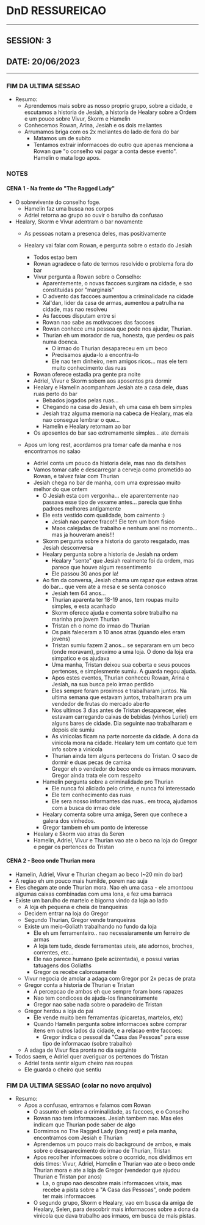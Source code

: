 # DnD RESSUREICAO
----

## SESSION: 3

## DATE: 20/06/2023
----

### FIM DA ULTIMA SESSAO

- Resumo:
  - Aprendemos mais sobre as nosso proprio grupo, sobre a cidade, e escutamos a historia de Jesiah, a historia de Healary sobre a Ordem e um pouco sobre Vivur, Skorm e Hamelin
  - Conhecemos Rowan, Arina, Jesiah e os dois meliantes
  - Arrumamos briga com os 2x meliantes do lado de fora do bar
    - Matamos um de subito
    - Tentamos extrair informacoes do outro que apenas menciona a Rowan que "o conselho vai pagar a conta desse evento". Hamelin o mata logo apos.
  
### NOTES

#### CENA 1 - Na frente do "The Ragged Lady"

  - O sobrevivente do conselho foge.
    - Hamelin faz uma busca nos corpos
    - Adriel retorna ao grupo ao ouvir o barulho da confusao
  - Healary, Skorm e Vivur adentram o bar novamente
    - As pessoas notam a presenca deles, mas positivamente
    - Healary vai falar com Rowan, e pergunta sobre o estado do Jesiah
      - Todos estao bem
      - Rowan agradece o fato de termos resolvido o problema fora do bar
      - Vivur pergunta a Rowan sobre o Conselho:
        - Aparentemente, o novas faccoes surgiram na cidade, e sao constituidas por "marginais"
        - O advento das faccoes aumentou a criminalidade na cidade
        - Xal'dan, lider da casa de armas, aumentou a patrulha na cidade, mas nao resolveu
        - As faccoes disputam entre si
        - Rowan nao sabe as motivacoes das faccoes
        - Rowan conhece uma pessoa que pode nos ajudar, Thurian. 
        - Thurian eh um morador de rua, honesta, que perdeu os pais numa doenca.
          - O irmao do Thurian desapareceu em um beco
          - Precisamos ajuda-lo a encontra-lo
          - Ele nao tem dinheiro, nem amigos ricos... mas ele tem muito conhecimento das ruas
      - Rowan oferece estadia pra gente pra noite
      - Adriel, Vivur e Skorm sobem aos aposentos pra dormir
      - Healary e Hamelin acompanham Jesiah ate a casa dele, duas ruas perto do bar
        - Bebados jogados pelas ruas... 
        - Chegando na casa do Jesiah, eh uma casa eh bem simples
        - Jesiah traz alguma memoria na cabeca de Healary, mas ela nao consegue lembrar o que...
        - Hamelin e Healary retornam ao bar
      - Os aposentos do bar sao extremamente simples... ate demais
    
    - Apos um long rest, acordamos pra tomar cafe da manha e nos encontramos no salao
      - Adriel conta um pouco da historia dele, mas nao da detalhes
      - Vamos tomar cafe e descarregar a cerveja como prometido ao Rowan, e talvez falar com Thurian
      - Jesiah chega no bar de manha, com uma expressao muito melhor do que ontem
        - O Jesiah esta com vergonha... ele aparentemente nao passava esse tipo de vexame antes... parecia que tinha padroes melhores antigamente
        - Ele esta vestido com qualidade, bom caimento :)
          - Jesiah nao parece fraco!!! Ele tem um bom fisico
          - Maos calejadas de trabalho e nenhum anel no momento... mas ja houveram aneis!!!
        - Skorm pergunta sobre a historia do garoto resgatado, mas Jesiah desconversa
        - Healary pergunta sobre a historia de Jesiah na ordem
          - Healary "sente" que Jesiah realmente foi da ordem, mas parece que houve algum ressentimento
          - Ele passou 30 anos por la! 
        - Ao fim da conversa, Jesiah chama um rapaz que estava atras do bar... que vem ate a mesa e se senta conosco
          - Jesiah tem 64 anos...
          - Thurian aparenta ter 18-19 anos, tem roupas muito simples, e esta acanhado
          - Skorm oferece ajuda e comenta sobre trabalho na marinha pro jovem Thurian
          - Tristan eh o nome do irmao do Thurian
          - Os pais faleceram a 10 anos atras (quando eles eram jovens)
          - Tristan sumiu fazem 2 anos... se separaram em um beco (onde moravam), proximo a uma loja. O dono da loja era simpatico e os ajudava
          - Uma manha, Tristan deixou sua coberta e seus poucos pertences, e simplesmente sumiu. A guarda negou ajuda.
          - Apos estes eventos, Thurian conheceu Rowan, Arina e Jesiah, na sua busca pelo irmao perdido
          - Eles sempre foram proximos e trabalharam juntos. Na ultima semana que estavam juntos, trabalharam pra um vendedor de frutas do mercado aberto
          - Nos ultimos 3 dias antes de Tristan desaparecer, eles estavam carregando caixas de bebidas (vinhos Luriel) em alguns bares de cidade. Dia seguinte nao trabalharam e depois ele sumiu
          - As vinicolas ficam na parte noroeste da cidade. A dona da vinicola mora na cidade. Healary tem um contato que tem info sobre a vinicola
          - Thurian ainda tem alguns pertecens do Tristan. O saco de dormir e duas pecas de camisa
          - Gregor eh o vendedor do beco onde os irmaos moravam. Gregor ainda trata ele com respeito
        - Hamelin pergunta sobre a criminalidade pro Thurian
          - Ele nunca foi aliciado pelo crime, e nunca foi interessado
          - Ele tem conhecimento das ruas
          - Ele sera nosso informantes das ruas.. em troca, ajudamos com a busca do irmao dele
        - Healary comenta sobre uma amiga, Seren que conhece a galera dos vinhedos. 
        - Gregor tambem eh um ponto de interesse
      - Healary e Skorm vao atras da Seren
      - Hamelin, Adriel, Vivur e Thurian vao ate o beco na loja do Gregor e pegar os pertences do Tristan
      

#### CENA 2 - Beco onde Thurian mora
  - Hamelin, Adriel, Vivur e Thurian chegam ao beco (~20 min do bar)
  - A regiao eh um pouco mais humilde, porem nao suja 
  - Eles chegam ate onde Thurian mora. Nao eh uma casa - ele amontoou algumas caixas combinadas com uma lona, e fez uma barraca
  - Existe um barulho de martelo e bigorna vindo da loja ao lado
    - A loja eh pequena e cheia de tranqueiras
    - Decidem entrar na loja do Gregor
    - Segundo Thurian, Gregor vende tranqueiras
    - Existe um meio-Goliath trabalhando no fundo da loja
      - Ele eh um ferramenteiro.. nao necessiaramente um ferreiro de armas
      - A loja tem tudo, desde ferramentas uteis, ate adornos, broches, correntes, etc...
      - Ele nao parece humano (pele acizentada), e possui varias tatuagens dos Goliaths
      - Gregor os recebe calorosamente
    - Vivur negocia de amolar a adaga com Gregor por 2x pecas de prata
    - Gregor conta a historia de Thurian e Tristan
      - A percepcao de ambos eh que sempre foram bons rapazes
      - Nao tem condicoes de ajuda-los financeiramente
      - Gregor nao sabe nada sobre o paradeiro de Tristan
    - Gregor herdou a loja do pai
      - Ele vende muito bem ferramentas (picaretas, martelos, etc)
      - Quando Hamelin pergunta sobre informacoes sobre comprar itens em outros lados da cidade, e a relacao entre faccoes:
        - Gregor indica o pessoal da "Casa das Pessoas" para esse tipo de informacao (sobre trabalho)
    - A adaga de Vivur fica pronta no dia seguinte
  - Todos saem, e Adriel quer averiguar os pertences do Tristan
    - Adriel tenta sentir algum cheiro nas roupas
    - Ele guarda o cheiro que sentiu


### FIM DA ULTIMA SESSAO (colar no novo arquivo)

- Resumo:
  - Apos a confusao, entramos e falamos com Rowan
    - O assunto eh sobre a criminalidade, as faccoes, e o Conselho
    - Rowan nao tem informacoes. Jesiah tambem nao. Mas eles indicam que Thurian pode saber de algo
    - Dormimos no The Ragged Lady (long rest) e pela manha, encontramos com Jesiah e Thurian
    - Aprendemos um pouco mais do background de ambos, e mais sobre o desaparecimento do irmao de Thurian, Tristan
    - Apos recolher informacoes sobre o ocorrido, nos dividimos em dois times: Vivur, Adriel, Hamelin e Thurian vao ate o beco onde Thurian mora e ate a loja de Gregor (vendedor que ajudou Thurian e Tristan por anos)
      - La, o grupo nao descobre mais informacoes vitais, mas recebe a pista sobre a "A Casa das Pessoas", onde podem ter mais informacoes
    - O segundo grupo, Skorm e Healary, vao em busca da amiga de Healary, Selen, para descobrir mais informacoes sobre a dona da vinicola que dava trabalho aos irmaos, em busca de mais pistas.